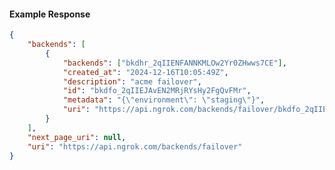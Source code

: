 <!-- Code generated for API Clients. DO NOT EDIT. -->

#### Example Response

```json
{
	"backends": [
		{
			"backends": ["bkdhr_2qIIENFANNKMLOw2Yr0ZHwws7CE"],
			"created_at": "2024-12-16T10:05:49Z",
			"description": "acme failover",
			"id": "bkdfo_2qIIEJAvEN2MRjRYsHy2FgQvFMr",
			"metadata": "{\"environment\": \"staging\"}",
			"uri": "https://api.ngrok.com/backends/failover/bkdfo_2qIIEJAvEN2MRjRYsHy2FgQvFMr"
		}
	],
	"next_page_uri": null,
	"uri": "https://api.ngrok.com/backends/failover"
}
```
